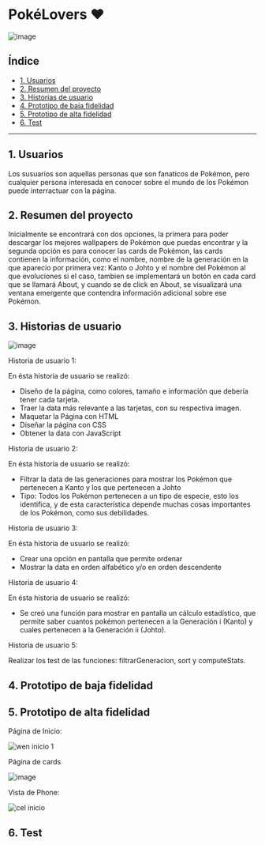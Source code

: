 # PokéLovers ♥


![image](https://user-images.githubusercontent.com/116084109/210558579-0b2596d6-475e-40db-b000-c4975d0e4c24.png)


## Índice

* [1. Usuarios](#1-preámbulo)
* [2. Resumen del proyecto](#2-resumen-del-proyecto)
* [3. Historias de usuario](#3-objetivos-de-aprendizaje)
* [4. Prototipo de baja fidelidad](#4-consideraciones-generales)
* [5. Prototipo de alta fidelidad](#5-criterios-de-aceptación-mínimos-del-proyecto)
* [6. Test](#6-hacker-edition)

***

## 1. Usuarios

Los susuarios son aquellas personas que son fanaticos de Pokémon, pero cualquier persona interesada en conocer
sobre el mundo de los Pokémon puede interractuar con la página.

## 2. Resumen del proyecto

Inicialmente se encontrará con dos opciones, la primera para poder descargar los mejores wallpapers de Pokémon que puedas 
encontrar y la segunda opción es para conocer las cards de Pokémon, las cards contienen la información, como el nombre,
nombre de la generación en la que aparecio por primera vez: Kanto o Johto y el nombre del Pokémon al que 
evoluciones si el caso, tambien se implementará un botón en cada card que se llamará About, y cuando se
de click en About, se visualizará una ventana emergente que contendra información adicional sobre ese Pokémon.

## 3. Historias de usuario
![image](https://user-images.githubusercontent.com/116084109/210556391-60dc5b23-6f64-4237-91d7-8fdd76f2296e.png)

Historia de usuario 1:
 
 En ésta historia de usuario se realizó:
 * Diseño de la página, como colores, tamaño e información que debería tener cada tarjeta.
 * Traer la data más relevante a las tarjetas, con su respectiva imagen.
 * Maquetar la Página con HTML
 * Diseñar la página con CSS
 * Obtener la data con JavaScript
   
Historia de usuario 2:

En ésta historia de usuario se realizó:
* Filtrar la data de las generaciones para mostrar los Pokémon que pertenecen a Kanto y los que pertenecen a Johto
* Tipo: Todos los Pokémon pertenecen a un tipo de especie, esto los identifica, y de esta característica depende muchas cosas importantes de los Pokémon, como sus       debilidades.

Historia de usuario 3:

En ésta historia de usuario se realizó:
* Crear una opción en pantalla que permite ordenar
* Mostrar la data en orden alfabético y/o en orden descendente

Historia de usuario 4:

En ésta historia de usuario se realizó:
* Se creó una función para mostrar en pantalla un cálculo estadístico, que permite saber cuantos pokémon pertenecen a la Generación i (Kanto) y
cuales pertenecen a la Generación ii (Johto).

Historia de usuario 5:

Realizar los test de las funciones: filtrarGeneracion, sort y computeStats.

## 4. Prototipo de baja fidelidad



## 5. Prototipo de alta fidelidad

Página de Inicio:

![wen inicio 1](https://user-images.githubusercontent.com/116084109/210557806-c8286008-2b86-4900-8105-1ee5cc63bef1.JPG)

Página de cards

![image](https://user-images.githubusercontent.com/116084109/210558057-18b4f438-7bd9-4a9b-9ba5-eb2970fae3ad.png)

Vista de Phone:

![cel inicio](https://user-images.githubusercontent.com/116084109/210558190-35ad4d3c-b44a-4af3-aaeb-e1a5d1959c5b.JPG)


## 6. Test


